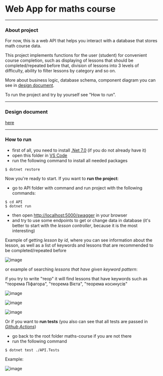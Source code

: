 # Web App for maths course
 
---

### About project

For now, this is a web API that helps you interact with a database that stores math course data.

This project implements functions for the user (student) for convenient course completion, such as displaying of lessons that should be completed/repeated before that, division of lessons into 3 levels of difficulty, ability to filter lessons by category and so on.

More about business logic, database schema, component diagram you can see in [design document](https://docs.google.com/document/d/1Qa3eTDBOGj27OgakiaHTJO45HmPfYqd6rW9GfFrkzkg/edit?usp=sharing).

To run the project and try by yourself see "How to run".

---

### Design document

[here](https://docs.google.com/document/d/1bEvHXDxrGMU5eWxjBdT6eoA5OIkL18bKe9ypRxkODgo/edit?usp=sharing)

---

### How to run
- first of all, you need to install [.Net 7.0](https://dotnet.microsoft.com/en-us/download) (if you do not already have it)
- open this folder in [VS Code](https://code.visualstudio.com/download)
- run the following command to install all needed packages

<code>$ dotnet restore </code>

Now you're ready to start.
If you want to **run the project**:

- go to API folder with command and run project with the following commands:

<code>$ cd API</code></br>
<code>$ dotnet run</code>
- then open [http://localhost:5000/swagger](http://localhost:5000/swagger) in your browser
- and try to use some endpoints to get or change data in database (it's better to start with the _lesson controller_, because it is the most interesting)

Example of getting _lesson by id_, where you can see information about the lesson, as well as a list of keywords and lessons that are recommended to be completed/repeated before

![image](https://github.com/yaryna-bashchak/maths-course/assets/90560209/24695d81-2e8a-43f6-8418-4db3fcb89956)

or example of searching _lessons that have given keyword pattern_:

if you try to write "теор" it will find lessons that have keywords such as "теорема Піфагора", "теорема Вієта", "теорема косинусів"

![image](https://github.com/yaryna-bashchak/maths-course/assets/90560209/09077d96-1db4-47b6-834f-544087d72018)

![image](https://github.com/yaryna-bashchak/maths-course/assets/90560209/05c3ea4c-c4b2-43c0-a602-94fdf3e17339)

![image](https://github.com/yaryna-bashchak/maths-course/assets/90560209/052b19f8-a4fd-47ac-8c59-fa013af74176)

Or if you want to **run tests** (you also can see that all tests are passed in [_Github Actions_](https://github.com/yaryna-bashchak/maths-course/actions))

- go back to the root folder maths-course if you are not there
- run the following command

<code>$ dotnet test ./API.Tests</code>

Example:

![image](https://github.com/yaryna-bashchak/maths-course/assets/90560209/c05c51ec-8fde-42bd-9022-387070f7b4c3)
